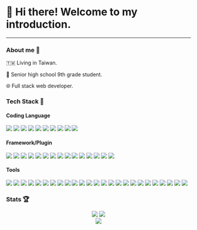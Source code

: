 # :wave: Hi there! Welcome to my introduction.
<hr>

<!--
**LiaoAnn/LiaoAnn** is a ✨ _special_ ✨ repository because its `README.md` (this file) appears on your GitHub profile.

Here are some ideas to get you started:

- 🔭 I’m currently working on ...
- 🌱 I’m currently learning ...
- 👯 I’m looking to collaborate on ...
- 🤔 I’m looking for help with ...
- 💬 Ask me about ...
- 📫 How to reach me: ...
- 😄 Pronouns: ...
- ⚡ Fun fact: ...
-->

### About me :slightly_smiling_face:
:taiwan: Living in Taiwan.

:school: Senior high school 9th grade student.

:globe_with_meridians: Full stack web developer.

### Tech Stack :thinking:

<div>
    <h4>Coding Language</h4>
    <img src="https://img.shields.io/badge/-HTML5-E34F26?style=flat-square&logo=html5&logoColor=FFFFFF&logoWidth=20" />
    <img src="https://img.shields.io/badge/-JavaScript-F7DF1E?style=flat-square&logo=javascript&logoColor=FFFFFF&logoWidth=20" />
    <img src="https://img.shields.io/badge/-C_Sharp-239120?style=flat-square&logo=csharp&logoColor=FFFFFF&logoWidth=20" />
    <img src="https://img.shields.io/badge/-Java-007396?style=flat-square&logo=java&logoColor=FFFFFF&logoWidth=20" />
    <img src="https://img.shields.io/badge/-CSS3-1572B6?style=flat-square&logo=CSS3&logoColor=FFFFFF&logoWidth=20" />
    <img src="https://img.shields.io/badge/-C++-00599C?style=flat-square&logo=cplusplus&logoColor=FFFFFF&logoWidth=20" />
    <img src="https://img.shields.io/badge/-Python-3776AB?style=flat-square&logo=python&logoColor=FFFFFF&logoWidth=20" />
    <img src="https://img.shields.io/badge/-TypeScript-3178C6?style=flat-square&logo=typescript&logoColor=FFFFFF&logoWidth=20" />
    <img src="https://img.shields.io/badge/-C-A8B9CC?style=flat-square&logo=c&logoColor=FFFFFF&logoWidth=20" />
    <img src="https://img.shields.io/badge/-PHP-777BB4?style=flat-square&logo=php&logoColor=FFFFFF&logoWidth=20" />
</div>
<div>
    <h4>Framework/Plugin</h4>
    <img src="https://img.shields.io/badge/-Express-000000?style=flat-square&logo=Express&logoColor=FFFFFF&logoWidth=20" />
    <img src="https://img.shields.io/badge/-Laravel-FF2D20?style=flat-square&logo=laravel&logoColor=FFFFFF&logoWidth=20" />
    <img src="https://img.shields.io/badge/-TensorFlow-FF6F00?style=flat-square&logo=TensorFlow&logoColor=FFFFFF&logoWidth=20" />
    <img src="https://img.shields.io/badge/-Babel-F9DC3E?style=flat-square&logo=babel&logoColor=FFFFFF&logoWidth=20" />
    <img src="https://img.shields.io/badge/-Selenium-43B02A?style=flat-square&logo=Selenium&logoColor=FFFFFF&logoWidth=20" />
    <img src="https://img.shields.io/badge/-Node.js-339933?style=flat-square&logo=node.js&logoColor=FFFFFF&logoWidth=20" />
    <img src="https://img.shields.io/badge/-Vue.js-4FC08D?style=flat-square&logo=vue.js&logoColor=FFFFFF&logoWidth=20" />
    <img src="https://img.shields.io/badge/-Create_React_App-09D3AC?style=flat-square&logo=CreateReactApp&logoColor=FFFFFF&logoWidth=20" />
    <img src="https://img.shields.io/badge/-React-61DAFB?style=flat-square&logo=react&logoColor=FFFFFF&logoWidth=20" />
    <img src="https://img.shields.io/badge/-Webpack-8DD6F9?style=flat-square&logo=webpack&logoColor=FFFFFF&logoWidth=20" />
    <img src="https://img.shields.io/badge/-WordPress-21759B?style=flat-square&logo=wordpress&logoColor=FFFFFF&logoWidth=20" />
    <img src="https://img.shields.io/badge/-jQuery-0769AD?style=flat-square&logo=jquery&logoColor=FFFFFF&logoWidth=20" />
    <img src="https://img.shields.io/badge/-Font_Awesome-528DD7?style=flat-square&logo=FontAwesome&logoColor=FFFFFF&logoWidth=20" />
    <img src="https://img.shields.io/badge/-.NET-512BD4?style=flat-square&logo=.NET&logoColor=FFFFFF&logoWidth=20" />
    <img src="https://img.shields.io/badge/-Bootstrap-7952B3?style=flat-square&logo=bootstrap&logoColor=FFFFFF&logoWidth=20" />
</div>
<div>
    <h4>Tools</h4>
    <img src="https://img.shields.io/badge/-PhpStorm-000000?style=flat-square&logo=PhpStorm&logoColor=FFFFFF&logoWidth=20" />
<img src="https://img.shields.io/badge/-GitHub-181717?style=flat-square&logo=GitHub&logoColor=FFFFFF&logoWidth=20" />
<img src="https://img.shields.io/badge/-npm-CB3837?style=flat-square&logo=npm&logoColor=FFFFFF&logoWidth=20" />
<img src="https://img.shields.io/badge/-Microsoft_SQL_Server-CC2927?style=flat-square&logo=MicrosoftSQLServer&logoColor=FFFFFF&logoWidth=20" />
<img src="https://img.shields.io/badge/-Git-F05032?style=flat-square&logo=Git&logoColor=FFFFFF&logoWidth=20" />
<img src="https://img.shields.io/badge/-Microsoft_PowerPoint-B7472A?style=flat-square&logo=MicrosoftPowerPoint&logoColor=FFFFFF&logoWidth=20" />
<img src="https://img.shields.io/badge/-Postman-FF6C37?style=flat-square&logo=Postman&logoColor=FFFFFF&logoWidth=20" />
<img src="https://img.shields.io/badge/-XAMPP-FB7A24?style=flat-square&logo=XAMPP&logoColor=FFFFFF&logoWidth=20" />
<img src="https://img.shields.io/badge/-Composer-885630?style=flat-square&logo=Composer&logoColor=FFFFFF&logoWidth=20" />
<img src="https://img.shields.io/badge/-Adobe_Illustrator-FF9A00?style=flat-square&logo=AdobeIllustrator&logoColor=FFFFFF&logoWidth=20" />
<img src="https://img.shields.io/badge/-NGINX-009639?style=flat-square&logo=NGINX&logoColor=FFFFFF&logoWidth=20" />
<img src="https://img.shields.io/badge/-Microsoft_Excel-217346?style=flat-square&logo=MicrosoftExcel&logoColor=FFFFFF&logoWidth=20" />
<img src="https://img.shields.io/badge/-Android_Studio-3DDC84?style=flat-square&logo=AndroidStudio&logoColor=FFFFFF&logoWidth=20" />
<img src="https://img.shields.io/badge/-GitKraken-179287?style=flat-square&logo=GitKraken&logoColor=FFFFFF&logoWidth=20" />
<img src="https://img.shields.io/badge/-Yarn-2C8EBB?style=flat-square&logo=Yarn&logoColor=FFFFFF&logoWidth=20" />
<img src="https://img.shields.io/badge/-Visual_Studio_Code-007ACC?style=flat-square&logo=VisualStudioCode&logoColor=FFFFFF&logoWidth=20" />
<img src="https://img.shields.io/badge/-Adobe_Photoshop-31A8FF?style=flat-square&logo=AdobePhotoshop&logoColor=FFFFFF&logoWidth=20" />
<img src="https://img.shields.io/badge/-MySQL-4479A1?style=flat-square&logo=MySQL&logoColor=FFFFFF&logoWidth=20" />
<img src="https://img.shields.io/badge/-Docker-2496ED?style=flat-square&logo=Docker&logoColor=FFFFFF&logoWidth=20" />
<img src="https://img.shields.io/badge/-Microsoft_Word-2B579A?style=flat-square&logo=MicrosoftWord&logoColor=FFFFFF&logoWidth=20" />
<img src="https://img.shields.io/badge/-PowerShell-5391FE?style=flat-square&logo=PowerShell&logoColor=FFFFFF&logoWidth=20" />
<img src="https://img.shields.io/badge/-Microsoft_Visio-3955A3?style=flat-square&logo=MicrosoftVisio&logoColor=FFFFFF&logoWidth=20" />
<img src="https://img.shields.io/badge/-Adobe_Premiere_Pro-9999FF?style=flat-square&logo=AdobePremierePro&logoColor=FFFFFF&logoWidth=20" />
<img src="https://img.shields.io/badge/-ESLint-4B32C3?style=flat-square&logo=ESLint&logoColor=FFFFFF&logoWidth=20" />
<img src="https://img.shields.io/badge/-Visual_Studio-5C2D91?style=flat-square&logo=VisualStudio&logoColor=FFFFFF&logoWidth=20" />
</div>

### Stats :trophy:
<div align="center">
    <img src="https://github-readme-stats.vercel.app/api?username=LiaoAnn&show_icons=true&theme=react" />
    <img src="https://github-readme-stats.vercel.app/api/top-langs/?username=LiaoAnn&layout=compact&theme=react" />
</div>
<div align="center">
</div>
<div align="center">
  <img  src="https://github-profile-trophy.vercel.app/?username=LiaoAnn&row=1&column=3&no-frame=true&no-bg=true" />
</div>
